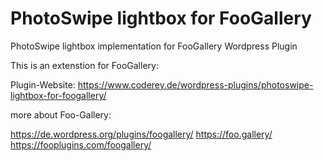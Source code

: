 # PhotoSwipe lightbox for FooGallery

PhotoSwipe lightbox implementation for FooGallery Wordpress Plugin

This is an extenstion for FooGallery:

Plugin-Website:
https://www.coderey.de/wordpress-plugins/photoswipe-lightbox-for-foogallery/

more about Foo-Gallery:

https://de.wordpress.org/plugins/foogallery/
https://foo.gallery/
https://fooplugins.com/foogallery/
